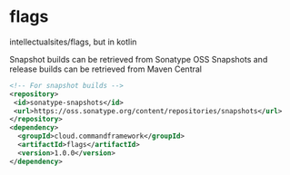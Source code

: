 # flags

intellectualsites/flags, but in kotlin

Snapshot builds can be retrieved from Sonatype OSS Snapshots and release builds can be retrieved from Maven Central

```xml
<!-- For snapshot builds -->
<repository>
 <id>sonatype-snapshots</id>
 <url>https://oss.sonatype.org/content/repositories/snapshots</url>
</repository>
<dependency>
  <groupId>cloud.commandframework</groupId>
  <artifactId>flags</artifactId>
  <version>1.0.0</version>
</dependency>
```
